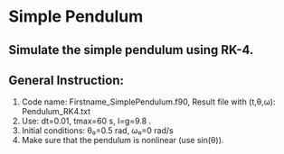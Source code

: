 # Simple Pendulum 

## Simulate the simple pendulum using RK-4.

## General Instruction:
1. Code name: Firstname_SimplePendulum.f90, Result file with (t,θ,ω): Pendulum_RK4.txt
2. Use: dt=0.01, tmax=60 s, l=g=9.8 .
3. Initial conditions: θ₀=0.5 rad, ω₀=0 rad/s
4. Make sure that the pendulum is nonlinear (use sin(θ)).
